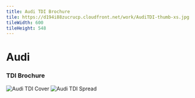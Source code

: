 ```yaml
---
title: Audi TDI Brochure
tile: https://d194i88zucrucp.cloudfront.net/work/AudiTDI-thumb-xs.jpg
tileWidth: 600
tileHeight: 548
---
```


# Audi

### TDI Brochure

![Audi TDI Cover](https://d194i88zucrucp.cloudfront.net/work/Audi_TDIcover-lg.jpg)
![Audi TDI Spread](https://d194i88zucrucp.cloudfront.net/work/Audi_TDIspread-lg.jpg)
